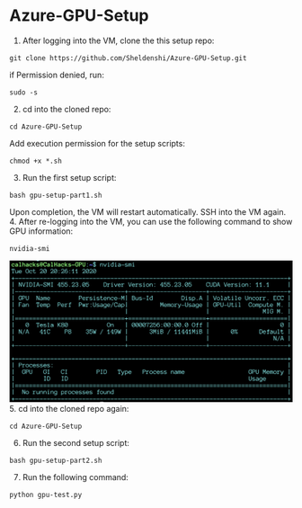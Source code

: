 # Azure-GPU-Setup
1. After logging into the VM, clone the this setup repo:
```
git clone https://github.com/Sheldenshi/Azure-GPU-Setup.git
```
if Permission denied, run:
```
sudo -s
```
2. cd into the cloned repo:
```
cd Azure-GPU-Setup
```
Add execution permission for the setup scripts:
```
chmod +x *.sh
```
3. Run the first setup script:
```
bash gpu-setup-part1.sh
```
Upon completion, the VM will restart automatically. SSH into the VM again.
4. After re-logging into the VM, you can use the following command to show GPU information:
```
nvidia-smi
```
![Image of Yaktocat](https://github.com/Sheldenshi/Azure-GPU-Setup/blob/main/sc1.png)
5. cd into the cloned repo again:
```
cd Azure-GPU-Setup
```
6. Run the second setup script:
```
bash gpu-setup-part2.sh
```
7. Run the following command:
```
python gpu-test.py
```
